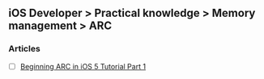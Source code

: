 ## iOS Developer > Practical knowledge > Memory management > ARC

### Articles
- [ ] [Beginning ARC in iOS 5 Tutorial Part 1](https://www.raywenderlich.com/5677/beginning-arc-in-ios-5-part-1)


